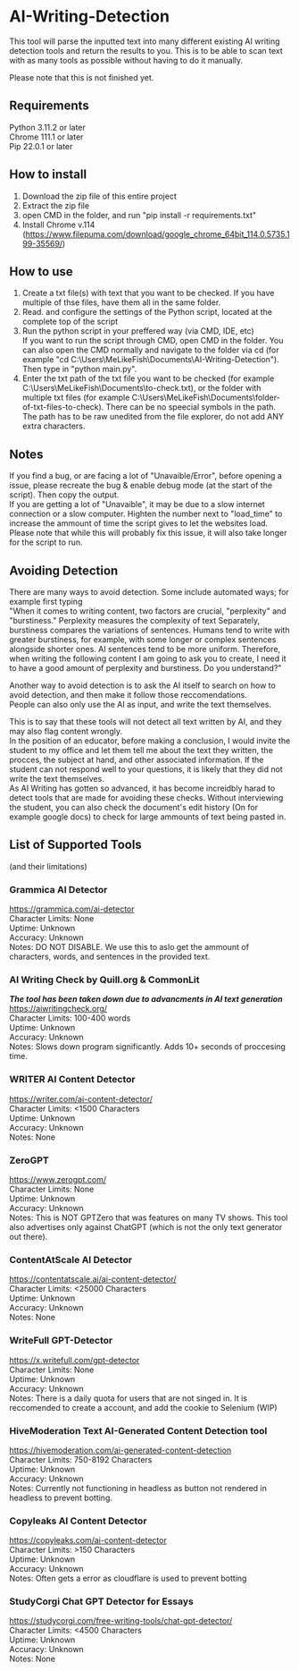 # AI-Writing-Detection
This tool will parse the inputted text into many different existing AI writing detection tools and return the results to you. This is to be able to scan text with as many tools as possible without having to do it manually.   
    
Please note that this is not finished yet.   
    
## Requirements
Python 3.11.2 or later     
Chrome 111.1 or later     
Pip 22.0.1 or later     
     
## How to install
1. Download the zip file of this entire project    
2. Extract the zip file    
3. open CMD in the folder, and run "pip install -r requirements.txt"    
4. Install Chrome v.114 (https://www.filepuma.com/download/google_chrome_64bit_114.0.5735.199-35569/)    
    
## How to use
1. Create a txt file(s) with text that you want to be checked. If you have multiple of thse files, have them all in the same folder.   
2. Read. and configure the settings of the Python script, located at the complete top of the script
3. Run the python script in your preffered way (via CMD, IDE, etc)     
If you want to run the script through CMD, open CMD in the folder. You can also open the CMD normally and navigate to the folder via cd (for example "cd C:\Users\MeLikeFish\Documents\AI-Writing-Detection").     
Then type in "python main.py".    
4. Enter the txt path of the txt file you want to be checked (for example C:\Users\MeLikeFish\Documents\to-check.txt), or the folder with multiple txt files (for example C:\Users\MeLikeFish\Documents\folder-of-txt-files-to-check). There can be no speecial symbols in the path. The path has to be raw unedited from the file explorer, do not add ANY extra characters.
      
## Notes
If you find a bug, or are facing a lot of "Unavaible/Error", before opening a issue, please recreate the bug & enable debug mode (at the start of the script). Then copy the output.    
If you are getting a lot of "Unavaible", it may be due to a slow internet connection or a slow computer. Highten the number next to "load_time" to increase the ammount of time the script gives to let the websites load. Please note that while this will probably fix this issue, it will also take longer for the script to run.     

## Avoiding Detection    
There are many ways to avoid detection. Some include automated ways; for example first typing     
"When it comes to writing content, two factors are crucial, "perplexity" and "burstiness." Perplexity measures the complexity of text Separately, burstiness compares the variations of sentences. Humans tend to write with greater burstiness, for example, with some longer or complex sentences alongside shorter ones. AI sentences tend to be more uniform. Therefore, when writing the following content I am going to ask you to create, I need it to have a good amount of perplexity and burstiness. Do you understand?"      
     
Another way to avoid detection is to ask the AI itself to search on how to avoid detection, and then make it follow those reccomendations.       
People can also only use the AI as input, and write the text themselves.     
      
This is to say that these tools will not detect all text written by AI, and they may also flag content wrongly.      
In the position of an educator, before making a conclusion, I would invite the student to my office and let them tell me about the text they written, the procces, the subject at hand, and other associated information. If the student can not respond well to your questions, it is likely that they did not write the text themselves.      
As AI Writing has gotten so advanced, it has become increidbly harad to detect tools that are made for avoiding these checks. Without interviewing the student, you can also check the document's edit history (On for example google docs) to check for large ammounts of text being pasted in.  
       
## List of Supported Tools
(and their limitations)      
      
### Grammica AI Detector
https://grammica.com/ai-detector     
Character Limits: None    
Uptime: Unknown    
Accuracy: Unknown     
Notes: DO NOT DISABLE. We use this to aslo get the ammount of characters, words, and sentences in the provided text.   
    
### AI Writing Check by Quill.org & CommonLit
***The tool has been taken down due to advancments in AI text generation***     
https://aiwritingcheck.org/    
Character Limits: 100-400 words     
Uptime: Unknown     
Accuracy: Unknown    
Notes: Slows down program significantly. Adds 10+ seconds of proccesing time.    
      
### WRITER AI Content Detector
https://writer.com/ai-content-detector/    
Character Limits: <1500 Characters    
Uptime: Unknown    
Accuracy: Unknown    
Notes: None    
    
### ZeroGPT
https://www.zerogpt.com/    
Character Limits: None    
Uptime: Unknown    
Accuracy: Unknown    
Notes: This is NOT GPTZero that was features on many TV shows. This tool also advertises only against ChatGPT (which is not the only text generator out there).     
      
### ContentAtScale AI Detector 
https://contentatscale.ai/ai-content-detector/       
Character Limits: <25000 Characters      
Uptime: Unknown     
Accuracy: Unknown      
Notes: None   
     
### WriteFull GPT-Detector 
https://x.writefull.com/gpt-detector   
Character Limits: None    
Uptime: Unknown     
Accuracy: Unknown      
Notes: There is a daily quota for users that are not singed in. It is reccomended to create a account, and add the cookie to Selenium (WIP)  

### HiveModeration Text AI-Generated Content Detection tool
https://hivemoderation.com/ai-generated-content-detection   
Character Limits: 750-8192 Characters   
Uptime: Unknown      
Accuracy: Unknown      
Notes: Currently not functioning in headless as button not rendered in headless to prevent botting.       

### Copyleaks AI Content Detector    
https://copyleaks.com/ai-content-detector    
Character Limits: >150 Characters   
Uptime: Unknown      
Accuracy: Unknown      
Notes: Often gets a error as cloudflare is used to prevent botting   

### StudyCorgi Chat GPT Detector for Essays     
https://studycorgi.com/free-writing-tools/chat-gpt-detector/     
Character Limits: <4500 Characters   
Uptime: Unknown      
Accuracy: Unknown      
Notes: None 